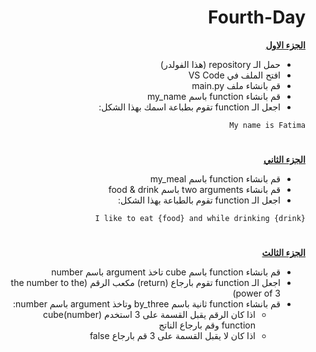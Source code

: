 
<div dir=rtl> 


<h1>Fourth-Day</h1>


<p dir="rtl">
 <strong><a href="https://docs.google.com/document/d/1stcvqGYWDplD6eUdKk-LS_OkbApIlOyDXrQJ3rbIBoc/edit">الجزء الاول</a></strong></p>
  
  
  
- حمل الـ repository (هذا الفولدر)
- افتح الملف في VS Code
- قم بانشاء ملف main.py
- قم بانشاء function باسم my_name 
- اجعل الـ function تقوم بطباعة اسمك بهذا الشكل:

<div>

```
My name is Fatima
```

</div>

 <h1></h1>
<p dir="rtl">
<strong><a href="https://docs.google.com/document/d/1sA89c0LxxoBCoTHY9UvwdLftiFQ1g3EhAYEMoltLLTg/edit#">الجزء الثاني</a></strong></p>

- قم بانشاء function باسم my_meal 
- قم بانشاء two arguments باسم food & drink 
- اجعل الـ function تقوم بالطباعة بهذا الشكل:

<div>

```
I like to eat {food} and while drinking {drink}
```

</div>

 <h1></h1>
<p dir="rtl">
<strong><a href="https://docs.google.com/document/d/1BA8t5-qKIBhLCSQFKYVx9syLgFAapT6lXDlLHpM0jmg/edit">الجزء الثالث</a></strong></p>
 
- قم بانشاء function باسم cube تاخذ argument باسم number 
- اجعل الـ function تقوم بارجاع (return) مكعب الرقم (the number to the power of 3)
- قم بانشاء function ثانية باسم by_three وتاخذ argument باسم number:
  - اذا كان الرقم يقبل القسمة على 3 استخدم cube(number) function وقم بارجاع الناتج
  - اذا كان لا يقبل القسمة على 3 قم بارجاع false

 
</div>
